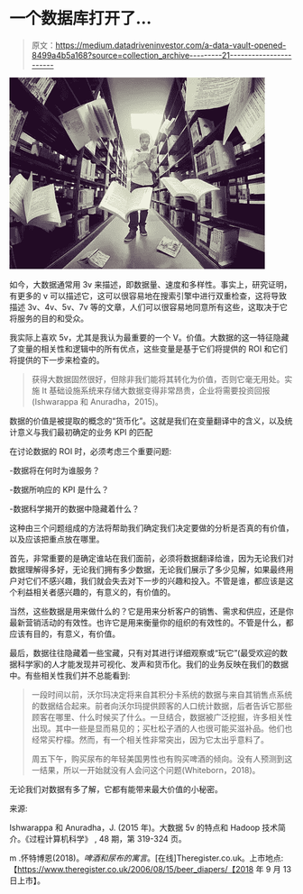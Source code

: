 # 一个数据库打开了…

> 原文：<https://medium.datadriveninvestor.com/a-data-vault-opened-8499a4b5a168?source=collection_archive---------21----------------------->

![](img/57616e119f0e0f4e2a6e9452d52e61f1.png)

如今，大数据通常用 3v 来描述，即数据量、速度和多样性。事实上，研究证明，有更多的 v 可以描述它，这可以很容易地在搜索引擎中进行双重检查，这将导致描述 3v、4v、5v、7v 等的文章，人们可以很容易地同意所有这些，这取决于它将服务的目的和受众。

我实际上喜欢 5v，尤其是我认为最重要的一个 V。价值。大数据的这一特征隐藏了变量的相关性和逻辑中的所有优点，这些变量是基于它们将提供的 ROI 和它们将提供的下一步来检查的。

> 获得大数据固然很好，但除非我们能将其转化为价值，否则它毫无用处。实施 It 基础设施系统来存储大数据变得非常昂贵，企业将需要投资回报(Ishwarappa 和 Anuradha，2015)。

数据的价值是被提取的概念的“货币化”。这就是我们在变量翻译中的含义，以及统计意义与我们最初确定的业务 KPI 的匹配

在讨论数据的 ROI 时，必须考虑三个重要问题:

-数据将在何时为谁服务？

-数据所响应的 KPI 是什么？

-数据科学揭开的数据中隐藏着什么？

这种由三个问题组成的方法将帮助我们确定我们决定要做的分析是否真的有价值，以及应该把重点放在哪里。

首先，非常重要的是确定谁站在我们面前，必须将数据翻译给谁，因为无论我们对数据理解得多好，无论我们拥有多少数据，无论我们展示了多少见解，如果最终用户对它们不感兴趣，我们就会失去对下一步的兴趣和投入。不管是谁，都应该是这个利益相关者感兴趣的，有意义的，有价值的。

当然，这些数据是用来做什么的？它是用来分析客户的销售、需求和供应，还是你最新营销活动的有效性。也许它是用来衡量你的组织的有效性的。不管是什么，都应该有目的，有意义，有价值。

最后，数据往往隐藏着一些宝藏，只有对其进行详细观察或“玩它”(最受欢迎的数据科学家)的人才能发现并可视化、发声和货币化。我们的业务反映在我们的数据中。有些相关性我们并不总能看到:

> 一段时间以前，沃尔玛决定将来自其积分卡系统的数据与来自其销售点系统的数据结合起来。前者向沃尔玛提供顾客的人口统计数据，后者告诉它那些顾客在哪里、什么时候买了什么。一旦结合，数据被广泛挖掘，许多相关性出现。其中一些是显而易见的；买杜松子酒的人也很可能买滋补品。他们也经常买柠檬。然而，有一个相关性非常突出，因为它太出乎意料了。
> 
> 周五下午，购买尿布的年轻美国男性也有购买啤酒的倾向。没有人预测到这一结果，所以一开始就没有人会问这个问题(Whiteborn，2018)。

无论我们对数据有多了解，它都有能带来最大价值的小秘密。

来源:

Ishwarappa 和 Anuradha，J. (2015 年)。大数据 5v 的特点和 Hadoop 技术简介。《过程计算机科学》 , 48 期，第 319-324 页。

m .怀特博恩(2018)。*啤酒和尿布的寓言*。[在线]Theregister.co.uk。上市地点:【https://www.theregister.co.uk/2006/08/15/beer_diapers/【2018 年 9 月 13 日上市】。